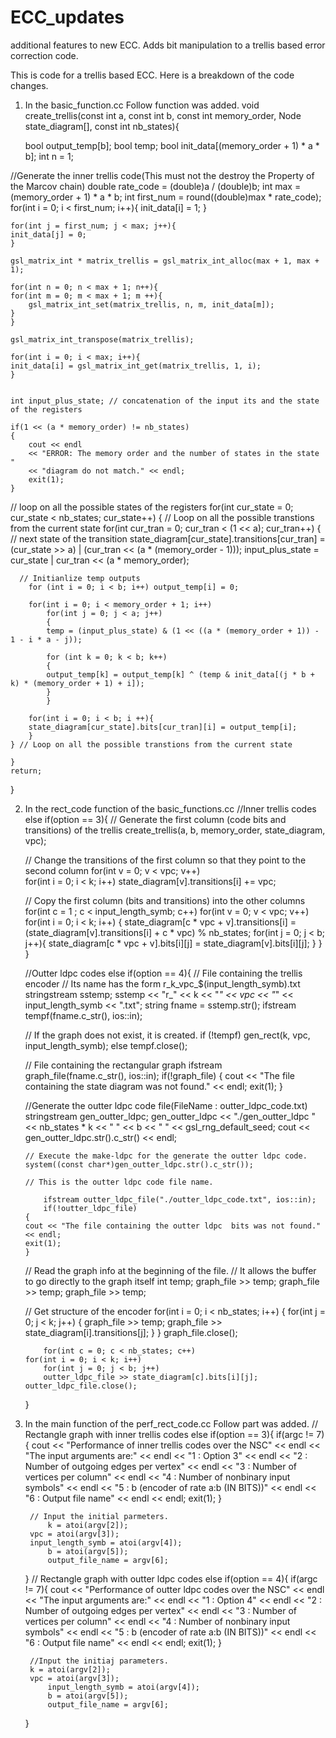 # ECC_updates
additional features to new ECC.  Adds bit manipulation to a trellis based error correction code.


This is code for a trellis based ECC. Here is a breakdown of the code changes.

1.	In the basic_function.cc
Follow function was added.
void create_trellis(const int a, const int b, const int memory_order, Node state_diagram[], const int nb_states){

    bool output_temp[b];
    bool temp;
    bool init_data[(memory_order + 1) * a * b];
    int n = 1;

//Generate the inner trellis code(This must not the destroy the Property of the Marcov chain)
    double rate_code = (double)a / (double)b;
    int max = (memory_order + 1) * a * b;
    int first_num = round((double)max * rate_code);
    for(int i = 0; i < first_num; i++){
	init_data[i] = 1;
    }

    for(int j = first_num; j < max; j++){
	init_data[j] = 0;
    }

    gsl_matrix_int * matrix_trellis = gsl_matrix_int_alloc(max + 1, max + 1);
    
    for(int n = 0; n < max + 1; n++){
	for(int m = 0; m < max + 1; m ++){
	    gsl_matrix_int_set(matrix_trellis, n, m, init_data[m]);
	}
    }

    gsl_matrix_int_transpose(matrix_trellis);

    for(int i = 0; i < max; i++){
	init_data[i] = gsl_matrix_int_get(matrix_trellis, 1, i);
    }
    
    
    int input_plus_state; // concatenation of the input its and the state of the registers 

    if(1 << (a * memory_order) != nb_states)
    {
        cout << endl 
	    << "ERROR: The memory order and the number of states in the state "
	    << "diagram do not match." << endl;
        exit(1);
    }

  // loop on all the possible states of the registers
    for(int cur_state = 0; cur_state < nb_states; cur_state++)
    {
      // Loop on all the possible transtions from the current state
        for(int cur_tran = 0; cur_tran < (1 << a); cur_tran++)
	{
	  // next state of the transition
	    state_diagram[cur_state].transitions[cur_tran] = (cur_state >> a) | (cur_tran << (a * (memory_order - 1)));
      	    input_plus_state = cur_state | cur_tran << (a * memory_order);
	 
	  // Initianlize temp outputs
	    for (int i = 0; i < b; i++) output_temp[i] = 0;
	
	    for(int i = 0; i < memory_order + 1; i++)
	        for(int j = 0; j < a; j++)
	        {
		    temp = (input_plus_state) & (1 << ((a * (memory_order + 1)) - 1 - i * a - j));
		     
		    for (int k = 0; k < b; k++)
		    {
			output_temp[k] = output_temp[k] ^ (temp & init_data[(j * b + k) * (memory_order + 1) + i]);
		    }
	        }

	    for(int i = 0; i < b; i ++){
		state_diagram[cur_state].bits[cur_tran][i] = output_temp[i];
	    }
 	} // Loop on all the possible transtions from the current state

    }
    return;
}

2.	In the rect_code function of the basic_functions.cc
//Inner trellis codes
	else if(option == 3){
       // Generate the first column (code bits and transitions) of the trellis
    	    create_trellis(a, b, memory_order, state_diagram, vpc);
    
      // Change the transitions of the first column so that they point to the second column
    	    for(int v = 0; v < vpc; v++)  
   		for(int i = 0; i < k; i++)
   		    state_diagram[v].transitions[i] += vpc;

       // Copy the first column (bits and transitions) into the other columns
    	    for(int c = 1 ; c < input_length_symb; c++)
   		for(int v = 0; v < vpc; v++)
   		    for(int i = 0; i < k; i++)
   		    {
   	    		state_diagram[c * vpc + v].transitions[i] = (state_diagram[v].transitions[i] + c * vpc) % nb_states;
   	    		for(int j = 0; j < b; j++){
   			    state_diagram[c * vpc + v].bits[i][j] = state_diagram[v].bits[i][j];
			}
   		    }
	}

    //Outter ldpc codes
	else if(option == 4){
      // File containing the trellis encoder
      // Its name has the form r_k_vpc_$(input_length_symb).txt
    	    stringstream sstemp;
    	    sstemp << "r_" << k << "_" << vpc << "_" << input_length_symb << ".txt";
    	    string fname = sstemp.str();
    	    ifstream tempf(fname.c_str(), ios::in);

      // If the graph does not exist, it is created.
    	    if (!tempf) gen_rect(k, vpc, input_length_symb);
	    else tempf.close();
      
      // File containing the rectangular graph
    	    ifstream graph_file(fname.c_str(), ios::in);
    	    if(!graph_file)
	    {
		cout << "The file containing the state diagram was not found." << endl;
		exit(1);
	    }

	//Generate the outter ldpc code file(FileName : outter_ldpc_code.txt)      
	    stringstream gen_outter_ldpc;
	    gen_outter_ldpc << "./gen_outter_ldpc " << nb_states * k << " " << b << " " << gsl_rng_default_seed;
	    cout << gen_outter_ldpc.str().c_str() << endl;
	    
	    // Execute the make-ldpc for the generate the outter ldpc code.
	    system((const char*)gen_outter_ldpc.str().c_str());
	    
	    // This is the outter ldpc code file name. 

    	    ifstream outter_ldpc_file("./outter_ldpc_code.txt", ios::in);
    	    if(!outter_ldpc_file)
	    {
		cout << "The file containing the outter ldpc  bits was not found." << endl;
		exit(1);
	    }
      
      // Read the graph info at the beginning of the file.
      // It allows the buffer to go directly to the graph itself
    	    int temp;
    	    graph_file >> temp;
    	    graph_file >> temp;
    	    graph_file >> temp;
           
      // Get structure of the encoder
    	    for(int i = 0; i < nb_states; i++)
	    {
		for(int j = 0; j < k; j++)
		{
		    graph_file >> temp;
		    graph_file >> state_diagram[i].transitions[j];
		}
	    }
    	    graph_file.close();
      
    	    for(int c = 0; c < nb_states; c++)
		for(int i = 0; i < k; i++)
		    for(int j = 0; j < b; j++)
			outter_ldpc_file >> state_diagram[c].bits[i][j];
	    outter_ldpc_file.close();
	} 
3. In the main function of the perf_rect_code.cc
Follow part was added.
// Rectangle graph with inner trellis codes
	else if(option == 3){
	    if(argc != 7){
		cout << "Performance of inner trellis codes over the NSC" << endl
  	    	    << "The input arguments are:" << endl
  	    	    << "1 : Option 3" << endl
  	    	    << "2 : Number of outgoing edges per vertex" << endl
  	    	    << "3 : Number of vertices per column" << endl
  	    	    << "4 : Number of nonbinary input symbols" << endl
  	    	    << "5 : b (encoder of rate a:b (IN BITS))" << endl
	    	    << "6 : Output file name" << endl
	    	    << endl;
  		exit(1);
	    }

	    // Input the initial parmeters.	    
    	    k = atoi(argv[2]);  
	    vpc = atoi(argv[3]);    
	    input_length_symb = atoi(argv[4]);      
    	    b = atoi(argv[5]); 
    	    output_file_name = argv[6];
	}
    // Rectangle graph with outter ldpc codes
	else if(option  == 4){
	    if(argc != 7){
		cout << "Performance of outter ldpc codes over the NSC" << endl
  	    	    << "The input arguments are:" << endl
  	    	    << "1 : Option 4" << endl
  	    	    << "2 : Number of outgoing edges per vertex" << endl
  	    	    << "3 : Number of vertices per column" << endl
  	    	    << "4 : Number of nonbinary input symbols" << endl
  	    	    << "5 : b (encoder of rate a:b (IN BITS))" << endl
	    	    << "6 : Output file name" << endl
	    	    << endl;
  		exit(1);
	    }

	    //Input the initiaj parameters.
	    k = atoi(argv[2]);  
	    vpc = atoi(argv[3]);
    	    input_length_symb = atoi(argv[4]);      
    	    b = atoi(argv[5]); 
    	    output_file_name = argv[6];
	}
